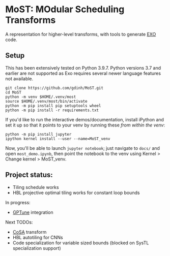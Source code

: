 # MoST: MOdular Scheduling Transforms

A representation for higher-level transforms, with tools to generate [EXO](https://github.com/ChezJrk/exo) code.

## Setup

This has been extensively tested on Python 3.9.7. Python versions 3.7 and earlier are not supported as Exo requires several newer language features not available.

```
git clone https://github.com/gdinh/MoST.git
cd MoST
python -m venv $HOME/.venv/most
source $HOME/.venv/most/bin/activate
python -m pip install pip setuptools wheel
python -m pip install -r requirements.txt
```

If you'd like to run the interactive demos/documentation, install iPython and set it up so that it points to your venv by running these *from within the venv*:

```
python -m pip install jupyter
ipython kernel install --user --name=MoST_venv
```

Now, you'll be able to launch `jupyter notebook`; just navigate to `docs/` and open `most_demo.ipynb`, then point the notebook to the venv using Kernel > Change kernel > MoST_venv.

## Project status:
- Tiling schedule works
- HBL projective optimal tiling works for constant loop bounds

In progress:
- [GPTune](https://gptune.lbl.gov/) integration

Next TODOs:
- [CoSA](https://github.com/ucb-bar/cosa) transform
- HBL autotiling for CNNs
- Code specialization for variable sized bounds (blocked on SysTL specialization support)
